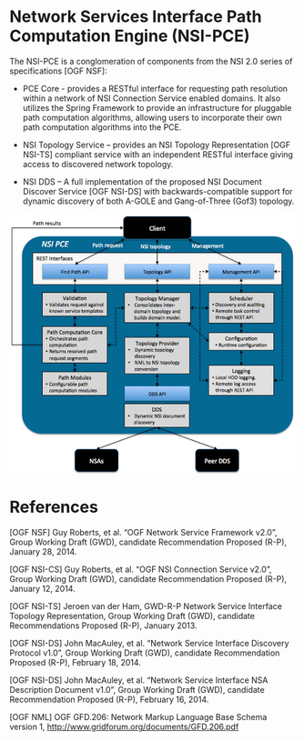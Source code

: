 # Network Services Interface Path Computation Engine (NSI-PCE)

The NSI-PCE is a conglomeration of components from the NSI 2.0 series of specifications [OGF NSF]:

* PCE Core - provides a RESTful interface for requesting path resolution within a network of NSI Connection Service enabled domains.  It also utilizes the Spring Framework to provide an infrastructure for pluggable path computation algorithms, allowing users to incorporate their own path computation algorithms into the PCE.

* NSI Topology Service – provides an NSI Topology Representation [OGF NSI-TS] compliant service with an independent RESTful interface giving access to discovered network topology.

* NSI DDS – A full implementation of the proposed NSI Document Discover Service [OGF NSI-DS] with backwards-compatible support for dynamic discovery of  both A-GOLE and Gang-of-Three (Gof3) topology.

![Image of PCE](https://raw.githubusercontent.com/BandwidthOnDemand/nsi-pce/master/images/pce.png)



# References

[OGF NSF] Guy Roberts, et al. “OGF Network Service Framework v2.0”, Group Working Draft (GWD), candidate Recommendation Proposed (R-P), January 28, 2014.

[OGF NSI-CS] Guy Roberts, et al. “OGF NSI Connection Service v2.0”, Group Working Draft (GWD), candidate Recommendation Proposed (R-P), January 12, 2014.

[OGF NSI-TS] Jeroen van der Ham, GWD-R-P Network Service Interface Topology Representation, Group Working Draft (GWD), candidate Recommendations Proposed (R-P), January 2013.

[OGF NSI-DS] John MacAuley, et al. “Network Service Interface Discovery Protocol v1.0”, Group Working Draft (GWD), candidate Recommendation Proposed (R-P), February 18, 2014.

[OGF NSI-DS] John MacAuley, et al. “Network Service Interface NSA Description Document v1.0”, Group Working Draft (GWD), candidate Recommendation Proposed (R-P), February 16, 2014.

[OGF NML] OGF GFD.206: Network Markup Language Base Schema version 1, http://www.gridforum.org/documents/GFD.206.pdf
